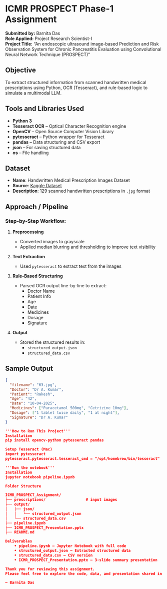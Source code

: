 #  ICMR PROSPECT Phase-1 Assignment

**Submitted by:** Barnita Das  
**Role Applied:** Project Research Scientist-I  
**Project Title:** “An endoscopic ultrasound image-based Prediction and Risk Observation System for Chronic Pancreatitis Evaluation using Convolutional Neural Network Technique (PROSPECT)”

##  Objective

To extract structured information from scanned handwritten medical prescriptions using Python, OCR (Tesseract), and rule-based logic to simulate a multimodal LLM.

##  Tools and Libraries Used

- **Python 3**
- **Tesseract OCR** – Optical Character Recognition engine
- **OpenCV** – Open Source Computer Vision Library
- **pytesseract** – Python wrapper for Tesseract
- **pandas** – Data structuring and CSV export
- **json** – For saving structured data
- **os** – File handling

##  Dataset

- **Name**: Handwritten Medical Prescription Images Dataset  
- **Source**: [Kaggle Dataset](https://www.kaggle.com/datasets/mehaksingal/illegible-medical-prescription-images-dataset)  
- **Description**: 129 scanned handwritten prescriptions in `.jpg` format

##  Approach / Pipeline

### Step-by-Step Workflow:

1. **Preprocessing**  
   - Converted images to grayscale  
   - Applied median blurring and thresholding to improve text visibility

2. **Text Extraction**  
   - Used `pytesseract` to extract text from the images

3. **Rule-Based Structuring**  
   - Parsed OCR output line-by-line to extract:
     - Doctor Name
     - Patient Info
     - Age
     - Date
     - Medicines
     - Dosage
     - Signature

4. **Output**  
   - Stored the structured results in:
     - `structured_output.json`
     - `structured_data.csv`

##  Sample Output

```json
{
  "filename": "63.jpg",
  "Doctor": "Dr A. Kumar",
  "Patient": "Rakesh",
  "Age": "42",
  "Date": "10-04-2025",
  "Medicines": ["Paracetamol 500mg", "Cetrizine 10mg"],
  "Dosage": ["1 tablet twice daily", "1 at night"],
  "Signature": "Dr A. Kumar"
}

'''How to Run This Project'''
Installation
pip install opencv-python pytesseract pandas

Setup Tesseract (Mac)
import pytesseract
pytesseract.pytesseract.tesseract_cmd = "/opt/homebrew/bin/tesseract"

'''Run the notebook'''
Installation
jupyter notebook pipeline.ipynb

Folder Structure

ICMR_PROSPECT_Assignment/
├── prescriptions/                  # input images
├── output/
│   ├── json/
│   │   └── structured_output.json
│   └── structured_data.csv
├── pipeline.ipynb
├── ICMR_PROSPECT_Presentation.pptx
├── README.md

Deliverables
	• pipeline.ipynb – Jupyter Notebook with full code
	• structured_output.json – Extracted structured data
	• structured_data.csv – CSV version
	• ICMR_PROSPECT_Presentation.pptx – 3-slide summary presentation

Thank you for reviewing this assignment.
Please feel free to explore the code, data, and presentation shared in this repository.

— Barnita Das
